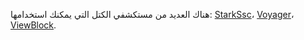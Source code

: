 هناك العديد من مستكشفي الكتل التي يمكنك استخدامها: [StarkSsc](https://starkscan.co/)، [Voyager](https://voyager.online/txns)، [ViewBlock](https://viewblock.io/starknet).